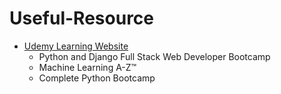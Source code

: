 # Useful-Resource
* [Udemy Learning Website](https://www.udemy.com)
  * Python and Django Full Stack Web Developer Bootcamp
  * Machine Learning A-Z™
  * Complete Python Bootcamp

